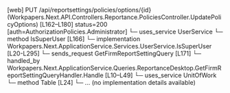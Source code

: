 [web] PUT /api/reportsettings/policies/options/{id}  (Workpapers.Next.API.Controllers.Reportance.PoliciesController.UpdatePolicyOptions)  [L162–L180] status=200 [auth=AuthorizationPolicies.Administrator]
  └─ uses_service UserService
    └─ method IsSuperUser [L166]
      └─ implementation Workpapers.Next.ApplicationService.Services.UserService.IsSuperUser [L20-L295]
  └─ sends_request GetFirmReportSettingQuery [L171]
    └─ handled_by Workpapers.Next.ApplicationService.Queries.ReportanceDesktop.GetFirmReportSettingQueryHandler.Handle [L10–L49]
      └─ uses_service UnitOfWork
        └─ method Table [L24]
          └─ ... (no implementation details available)

